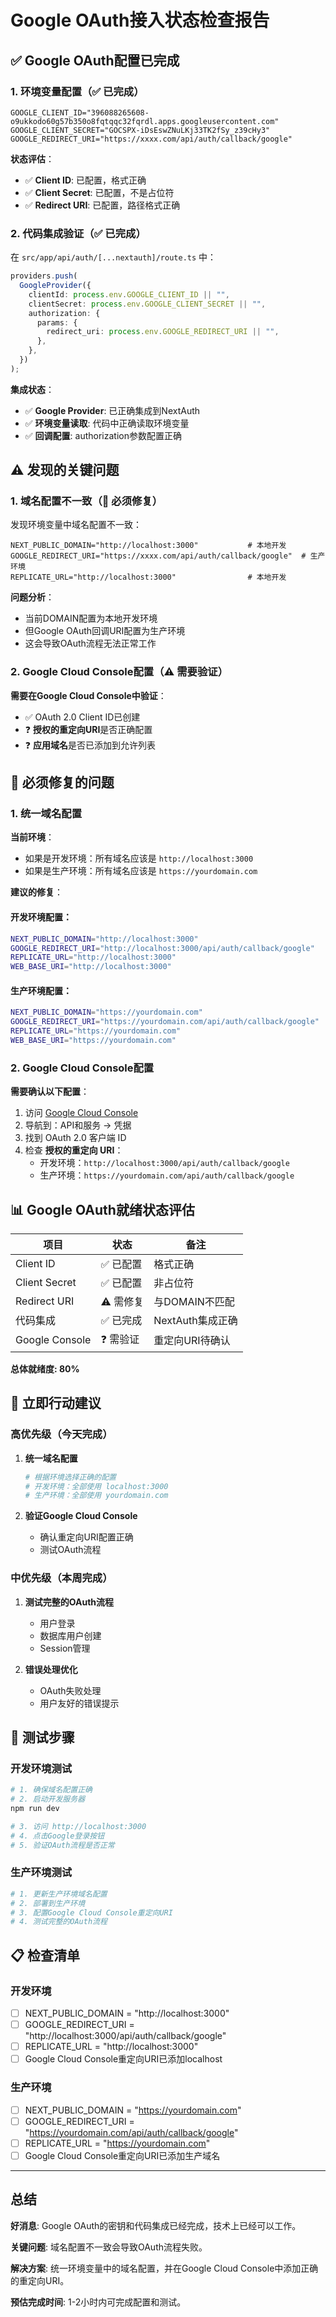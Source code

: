 # Google OAuth接入状态检查报告

## ✅ Google OAuth配置已完成

### 1. 环境变量配置（✅ 已完成）
```
GOOGLE_CLIENT_ID="396088265608-o9ukkodo60g57b350o8fqtqqc32fqrdl.apps.googleusercontent.com"
GOOGLE_CLIENT_SECRET="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"
GOOGLE_REDIRECT_URI="https://xxxx.com/api/auth/callback/google"
```

**状态评估**：
- ✅ **Client ID**: 已配置，格式正确
- ✅ **Client Secret**: 已配置，不是占位符
- ✅ **Redirect URI**: 已配置，路径格式正确

### 2. 代码集成验证（✅ 已完成）

在 `src/app/api/auth/[...nextauth]/route.ts` 中：

```typescript
providers.push(
  GoogleProvider({
    clientId: process.env.GOOGLE_CLIENT_ID || "",
    clientSecret: process.env.GOOGLE_CLIENT_SECRET || "",
    authorization: {
      params: {
        redirect_uri: process.env.GOOGLE_REDIRECT_URI || "",
      },
    },
  })
);
```

**集成状态**：
- ✅ **Google Provider**: 已正确集成到NextAuth
- ✅ **环境变量读取**: 代码中正确读取环境变量
- ✅ **回调配置**: authorization参数配置正确

## ⚠️ 发现的关键问题

### 1. 域名配置不一致（🔴 必须修复）

发现环境变量中域名配置不一致：
```
NEXT_PUBLIC_DOMAIN="http://localhost:3000"           # 本地开发
GOOGLE_REDIRECT_URI="https://xxxx.com/api/auth/callback/google"  # 生产环境
REPLICATE_URL="http://localhost:3000"                # 本地开发
```

**问题分析**：
- 当前DOMAIN配置为本地开发环境
- 但Google OAuth回调URI配置为生产环境
- 这会导致OAuth流程无法正常工作

### 2. Google Cloud Console配置（⚠️ 需要验证）

**需要在Google Cloud Console中验证**：
- ✅ OAuth 2.0 Client ID已创建
- ❓ **授权的重定向URI**是否正确配置
- ❓ **应用域名**是否已添加到允许列表

## 🔧 必须修复的问题

### 1. 统一域名配置

**当前环境**：
- 如果是开发环境：所有域名应该是 `http://localhost:3000`
- 如果是生产环境：所有域名应该是 `https://yourdomain.com`

**建议的修复**：

#### 开发环境配置：
```bash
NEXT_PUBLIC_DOMAIN="http://localhost:3000"
GOOGLE_REDIRECT_URI="http://localhost:3000/api/auth/callback/google"
REPLICATE_URL="http://localhost:3000"
WEB_BASE_URI="http://localhost:3000"
```

#### 生产环境配置：
```bash
NEXT_PUBLIC_DOMAIN="https://yourdomain.com"
GOOGLE_REDIRECT_URI="https://yourdomain.com/api/auth/callback/google"
REPLICATE_URL="https://yourdomain.com"
WEB_BASE_URI="https://yourdomain.com"
```

### 2. Google Cloud Console配置

**需要确认以下配置**：
1. 访问 [Google Cloud Console](https://console.cloud.google.com/)
2. 导航到：API和服务 → 凭据
3. 找到 OAuth 2.0 客户端 ID
4. 检查 **授权的重定向 URI**：
   - 开发环境：`http://localhost:3000/api/auth/callback/google`
   - 生产环境：`https://yourdomain.com/api/auth/callback/google`

## 📊 Google OAuth就绪状态评估

| 项目 | 状态 | 备注 |
|------|------|------|
| Client ID | ✅ 已配置 | 格式正确 |
| Client Secret | ✅ 已配置 | 非占位符 |
| Redirect URI | ⚠️ 需修复 | 与DOMAIN不匹配 |
| 代码集成 | ✅ 已完成 | NextAuth集成正确 |
| Google Console | ❓ 需验证 | 重定向URI待确认 |

**总体就绪度: 80%**

## 🎯 立即行动建议

### 高优先级（今天完成）
1. **统一域名配置**
   ```bash
   # 根据环境选择正确的配置
   # 开发环境：全部使用 localhost:3000
   # 生产环境：全部使用 yourdomain.com
   ```

2. **验证Google Cloud Console**
   - 确认重定向URI配置正确
   - 测试OAuth流程

### 中优先级（本周完成）
1. **测试完整的OAuth流程**
   - 用户登录
   - 数据库用户创建
   - Session管理

2. **错误处理优化**
   - OAuth失败处理
   - 用户友好的错误提示

## 🚀 测试步骤

### 开发环境测试
```bash
# 1. 确保域名配置正确
# 2. 启动开发服务器
npm run dev

# 3. 访问 http://localhost:3000
# 4. 点击Google登录按钮
# 5. 验证OAuth流程是否正常
```

### 生产环境测试
```bash
# 1. 更新生产环境域名配置
# 2. 部署到生产环境
# 3. 配置Google Cloud Console重定向URI
# 4. 测试完整的OAuth流程
```

## 📋 检查清单

### 开发环境
- [ ] NEXT_PUBLIC_DOMAIN = "http://localhost:3000"
- [ ] GOOGLE_REDIRECT_URI = "http://localhost:3000/api/auth/callback/google"
- [ ] REPLICATE_URL = "http://localhost:3000"
- [ ] Google Cloud Console重定向URI已添加localhost

### 生产环境
- [ ] NEXT_PUBLIC_DOMAIN = "https://yourdomain.com"
- [ ] GOOGLE_REDIRECT_URI = "https://yourdomain.com/api/auth/callback/google"
- [ ] REPLICATE_URL = "https://yourdomain.com"
- [ ] Google Cloud Console重定向URI已添加生产域名

---

## 总结

**好消息**: Google OAuth的密钥和代码集成已经完成，技术上已经可以工作。

**关键问题**: 域名配置不一致会导致OAuth流程失败。

**解决方案**: 统一环境变量中的域名配置，并在Google Cloud Console中添加正确的重定向URI。

**预估完成时间**: 1-2小时内可完成配置和测试。
